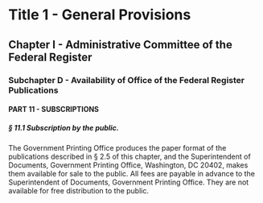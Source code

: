 
# Title 1 - General Provisions
## Chapter I - Administrative Committee of the Federal Register
### Subchapter D - Availability of Office of the Federal Register Publications
#### PART 11 - SUBSCRIPTIONS
##### § 11.1 Subscription by the public.

The Government Printing Office produces the paper format of the publications described in § 2.5 of this chapter, and the Superintendent of Documents, Government Printing Office, Washington, DC 20402, makes them available for sale to the public. All fees are payable in advance to the Superintendent of Documents, Government Printing Office. They are not available for free distribution to the public.
